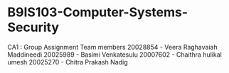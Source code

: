 # B9IS103-Computer-Systems-Security
CA1 : Group Assignment
Team members
20028854 - Veera Raghavaiah Maddineedi
20025989 - Basimi Venkatesulu
20007602 - Chaithra hulikal umesh
20025270 - Chitra Prakash Nadig